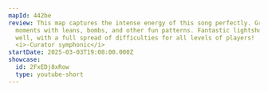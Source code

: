 ```yaml
---
mapId: 442be
review: This map captures the intense energy of this song perfectly. Great
  moments with leans, bombs, and other fun patterns. Fantastic lightshow as
  well, with a full spread of difficulties for all levels of players!
  <i>-Curator symphonic</i>
startDate: 2025-03-03T19:08:00.000Z
showcase:
  id: 2FxEDj8xRow
  type: youtube-short
---
```

